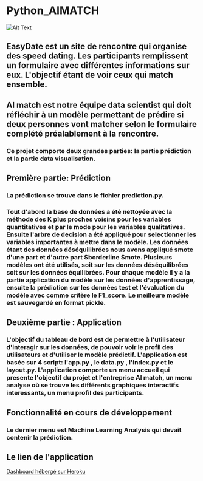 # Python_AIMATCH  
![Alt Text](https://media.giphy.com/media/eft1vx8J4SPUiWxfc4/giphy.gif)


##  EasyDate est un site de rencontre qui organise des speed dating. Les participants remplissent un formulaire avec différentes informations sur eux. L'objectif étant de voir ceux qui match ensemble.
##  AI match est notre équipe data scientist qui doit réfléchir à un modèle permettant de prédire si deux personnes vont matcher selon le formulaire complété préalablement à la rencontre.

### Ce projet comporte deux grandes parties: la partie prédiction et la partie data visualisation.

## Première partie: Prédiction

### La prédiction se trouve dans le fichier prediction.py.
### Tout d'abord  la base de données a été nettoyée  avec la méthode des K plus proches voisins pour les variables quantitatives et par le mode pour les variables qualitatives. Ensuite  l'arbre de decision  a été appliqué pour selectionner les variables importantes à mettre dans le modèle. Les données étant des données déséquilibrées nous avons appliqué smote d'une part et d'autre part Sborderline Smote. Plusieurs modèles ont été utilisés, soit sur les données déséquilibrées soit sur les données équilibrées. Pour chaque modèle il y a la partie application du modèle sur les données d'apprentissage, ensuite la prédiction sur les données test et l'évaluation du modèle avec comme critère le F1_score. Le meilleure modèle est sauvegardé en format pickle.



## Deuxième partie : Application
### L'objectif du tableau de bord est de permettre à l'utilisateur d'interagir sur les données, de pouvoir voir le profil des utilisateurs et d'utiliser le modèle prédictif. L'application est basée sur 4 script: l'app.py , le data.py , l'index.py et le layout.py. L'application comporte un menu accueil qui presente l'objectif du projet et l'entreprise AI match, un menu analyse où se trouve les différents graphiques interactifs interessants, un menu  profil des participants. 


## Fonctionnalité en cours de développement
### Le dernier menu est Machine Learning Analysis qui devait contenir la prédiction.


## Le lien de l'application 
<a href="https://aimatch69.herokuapp.com/" target="_blank">Dashboard hébergé sur Heroku</a>
